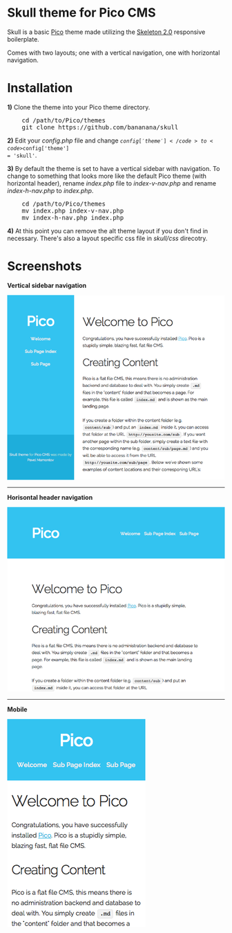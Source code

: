 # Skull theme for Pico CMS

Skull is a basic [Pico](http://picocms.org) theme made utilizing the [Skeleton 2.0](http://getskeleton.com) responsive boilerplate. 

Comes with two layouts; one with a vertical navigation, one with horizontal navigation.

# Installation

**1)** Clone the theme into your Pico theme directory.

<pre>
    cd /path/to/Pico/themes
    git clone https://github.com/bananana/skull
</pre>

**2)** Edit your *config.php* file and change <code>$config['theme']</code> to <code>$config['theme'] = 'skull'</code>.

**3)** By default the theme is set to have a vertical sidebar with navigation. To change to something that looks more like the default Pico theme (with horizontal header), rename *index.php* file to *index-v-nav.php* and rename *index-h-nav.php* to *index.php*.

<pre>
    cd /path/to/Pico/themes
    mv index.php index-v-nav.php
    mv index-h-nav.php index.php
</pre>

**4)** At this point you can remove the alt theme layout if you don't find in necessary. There's also a layout specific css file in *skull/css* direcotry.  

# Screenshots

**Vertical sidebar navigation**

![Screenshot 1](images/screenshot-1.png "Screenshot 1")

- - -

**Horisontal header navigation**
 
![Screenshot 2](images/screenshot-2.png "Screenshot 2")

- - -

**Mobile**

![Screenshot 0](images/screenshot-0.png "Screenshot 0") 
